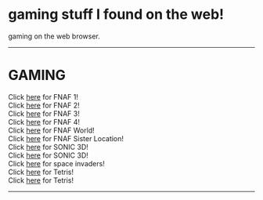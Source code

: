 # gaming stuff I found on the web!
gaming on the web browser.<br>
<hr>

# GAMING
Click [here](https://irv77.github.io/hd_fnaf/1/) for FNAF 1!<br>
Click [here](https://irv77.github.io/hd_fnaf/2/) for FNAF 2!<br>
Click [here](https://irv77.github.io/hd_fnaf/3/) for FNAF 3!<br>
Click [here](https://irv77.github.io/hd_fnaf/4/) for FNAF 4!<br>
Click [here](https://irv77.github.io/hd_fnaf/w/) for FNAF World!<br>
Click [here](https://irv77.github.io/hd_fnaf/sl/) for FNAF Sister Location!<br>
Click [here](https://vinmannie.github.io/srb2web/) for SONIC 3D!<br>
Click [here](https://d1tm91r4ytbt54.cloudfront.net/2779cbcb-a02f-48a3-9e2e-95a8d123d165/1685483461665/web/index.html) for SONIC 3D!<br>
Click [here](https://archive.org/details/arcade_invaders) for space invaders!<br>
Click [here](https://archive.org/details/arcade_tetris) for Tetris!<br>
Click [here](https://d1tm91r4ytbt54.cloudfront.net/2779cbcb-a02f-48a3-9e2e-95a8d123d165/1685483461665/web/index.html) for Tetris!<br> 
 
 
 
 
 <hr>
